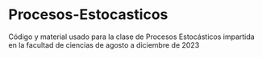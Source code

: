 # Procesos-Estocasticos
Código y material usado para la clase de Procesos Estocásticos impartida en la facultad de ciencias de agosto  a diciembre de 2023
